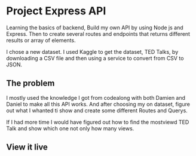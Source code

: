 # Project Express API

Learning the basics of backend,  Build my own API by using Node js and Express.
Then to create several routes and endpoints that returns different results or array of elements.

I chose a new dataset. I used Kaggle to get the dataset, TED Talks, by downloading a CSV file and then using a service to convert from CSV to JSON.

## The problem
I mostly used the knowledge I got from codealong with both Damien and Daniel to make all this API works. 
And after choosing my on dataset, figure out what I whanted ti show and create some different Routes and Querys.

If I had more time I would have figured out how to find the mostviewd TED Talk and show which one not only how many views.

## View it live


